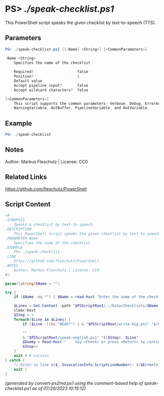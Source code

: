 PS> *./speak-checklist.ps1*
====================

This PowerShell script speaks the given checklist by text-to-speech (TTS).

Parameters
----------
```powershell
PS> ./speak-checklist.ps1 [[-Name] <String>] [<CommonParameters>]

-Name <String>
    Specifies the name of the checklist
    
    Required?                    false
    Position?                    1
    Default value                
    Accept pipeline input?       false
    Accept wildcard characters?  false

[<CommonParameters>]
    This script supports the common parameters: Verbose, Debug, ErrorAction, ErrorVariable, WarningAction, 
    WarningVariable, OutBuffer, PipelineVariable, and OutVariable.
```

Example
-------
```powershell
PS> ./speak-checklist

```

Notes
-----
Author: Markus Fleschutz | License: CC0

Related Links
-------------
https://github.com/fleschutz/PowerShell

Script Content
--------------
```powershell
<#
.SYNOPSIS
	Speaks a checklist by text-to-speech
.DESCRIPTION
	This PowerShell script speaks the given checklist by text-to-speech (TTS).
.PARAMETER Name
	Specifies the name of the checklist
.EXAMPLE
	PS> ./speak-checklist
.LINK
	https://github.com/fleschutz/PowerShell
.NOTES
	Author: Markus Fleschutz | License: CC0
#>

param([string]$Name = "")

try {
	if ($Name -eq "") { $Name = read-host "Enter the name of the checklist" }

	$Lines = Get-Content -path "$PSScriptRoot/../Data/Checklists/$Name.txt"
	clear-host
	$Step = 1
	foreach($Line in $Lines) {
		if ($Line -like "HEAD*") { & "$PSScriptRoot/write-big.ps1" "$($Line.substring(5))"; continue }

		""			
		& "$PSScriptRoot/speak-english.ps1" "$($Step). $Line"
		$Dummy = Read-Host "    Say <Check> or press <Return> to continue"
		$Step++
	}
	exit 0 # success
} catch {
	"⚠️ Error in line $($_.InvocationInfo.ScriptLineNumber): $($Error[0])"
	exit 1
}
```

*(generated by convert-ps2md.ps1 using the comment-based help of speak-checklist.ps1 as of 07/29/2023 10:15:12)*
